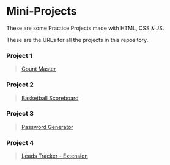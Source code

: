 # Mini-Projects
These are some Practice Projects made with HTML, CSS &amp; JS.

These are the URLs for all the projects in this repository.


### Project 1
> [Count Master](https://the-aliabdullah.github.io/Mini-Projects/1-%20Count%20Master/ "A simple Counter")

### Project 2
> [Basketball Scoreboard](https://the-aliabdullah.github.io/Mini-Projects/2-%20Basketball%20Scoreboard/ "A Scoreboard for a Basketball game")

### Project 3
> [Password Generator](https://the-aliabdullah.github.io/Mini-Projects/3-%20Password%20Generator/ "A Random Password Generator")

### Project 4
> [Leads Tracker - Extension](https://the-aliabdullah.github.io/Mini-Projects/4-%20Leads%20Tracker/ "A Simple Leads Tracker - Browser Extension")